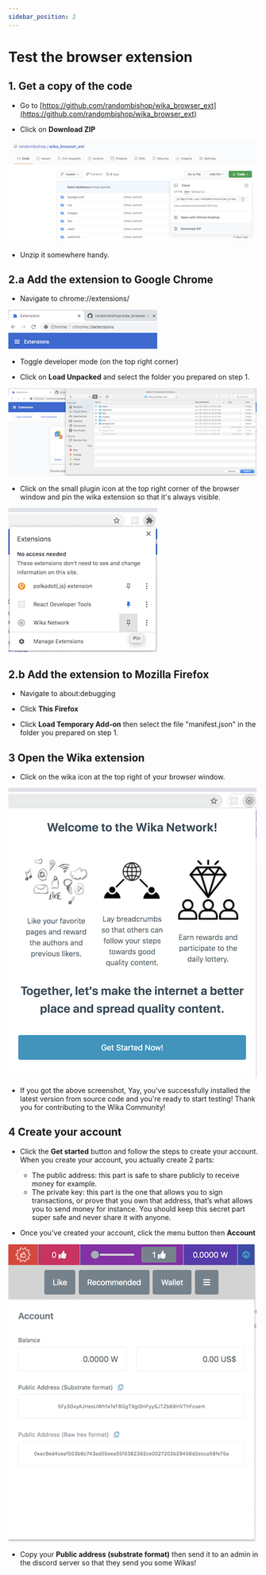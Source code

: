 ```yaml
---
sidebar_position: 2
---
```


# Test the browser extension

## 1. Get a copy of the code

- Go to [https://github.com/randombishop/wika_browser_ext](https://github.com/randombishop/wika_browser_ext)

- Click on **Download ZIP** 

![screenshot](/img/docs/contribute/wika_website_github_download.png)

- Unzip it somewhere handy.


## 2.a Add the extension to Google Chrome

- Navigate to chrome://extensions/

![screenshot](/img/docs/contribute/chrome_extensions_url.png)

- Toggle developer mode (on the top right corner)

- Click on **Load Unpacked** and select the folder you prepared on step 1.

![screenshot](/img/docs/contribute/chrome_extension_loading.png)

- Click on the small plugin icon at the top right corner of the browser window and pin the wika extension so that it's always visible.

![screenshot](/img/docs/contribute/chrome_extension_pin.png)


## 2.b Add the extension to Mozilla Firefox

- Navigate to about:debugging

- Click **This Firefox**

- Click  **Load Temporary Add-on** then select the file "manifest.json" in the folder you prepared on step 1.




## 3 Open the Wika extension

- Click on the wika icon at the top right of your browser window.

![screenshot](/img/docs/contribute/extension_first_screenshot.png)

- If you got the above screenshot, Yay, you've successfully installed the latest version from source code and you're ready to start testing!
Thank you for contributing to the Wika Community!


## 4 Create your account

- Click the **Get started** button and follow the steps to create your account.
When you create your account, you actually create 2 parts:
  * The public address: this part is safe to share publicly to receive money for example.
  * The private key: this part is the one that allows you to sign transactions, or prove that you own that address, that’s what allows you to send money for instance. 
You should keep this secret part super safe and never share it with anyone.
  
- Once you've created your account, click the menu button then **Account**

![screenshot](/img/docs/contribute/account_page.png)

- Copy your  **Public address (substrate format)** then send it to an admin in the discord server so that they send you some Wikas!



